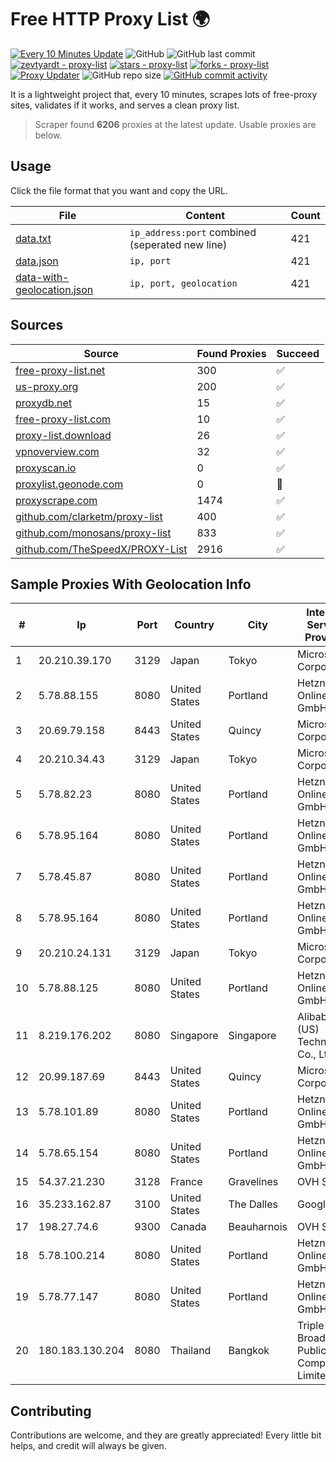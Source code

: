 
# Free HTTP Proxy List 🌍

[![Every 10 Minutes Update](https://github.com/mertguvencli/http-proxy-list/actions/workflows/main.yml/badge.svg?branch=main)](https://github.com/mertguvencli/http-proxy-list/actions/workflows/main.yml)
![GitHub](https://img.shields.io/github/license/mertguvencli/http-proxy-list)
![GitHub last commit](https://img.shields.io/github/last-commit/mertguvencli/http-proxy-list)
[![zevtyardt - proxy-list](https://img.shields.io/static/v1?label=zevtyardt&message=proxy-list&color=blue&logo=github)](https://github.com/zevtyardt/proxy-list "Go to GitHub repo")
[![stars - proxy-list](https://img.shields.io/github/stars/zevtyardt/proxy-list?style=social)](https://github.com/zevtyardt/proxy-list)
[![forks - proxy-list](https://img.shields.io/github/forks/zevtyardt/proxy-list?style=social)](https://github.com/zevtyardt/proxy-list)
[![Proxy Updater](https://github.com/zevtyardt/proxy-list/workflows/Proxy%20Updater/badge.svg)](https://github.com/zevtyardt/proxy-list/actions?query=workflow:"Proxy+Updater")
![GitHub repo size](https://img.shields.io/github/repo-size/zevtyardt/proxy-list)
[![GitHub commit activity](https://img.shields.io/github/commit-activity/m/zevtyardt/proxy-list?logo=commits)](https://github.com/zevtyardt/proxy-list/commits/main)

It is a lightweight project that, every 10 minutes, scrapes lots of free-proxy sites, validates if it works, and serves a clean proxy list.

> Scraper found **6206** proxies at the latest update. Usable proxies are below.

## Usage

Click the file format that you want and copy the URL.

|File|Content|Count|
|----|-------|-----|
|[data.txt](https://raw.githubusercontent.com/mertguvencli/http-proxy-list/main/proxy-list/data.txt)|`ip_address:port` combined (seperated new line)|421|
|[data.json](https://raw.githubusercontent.com/mertguvencli/http-proxy-list/main/proxy-list/data.json)|`ip, port`|421|
|[data-with-geolocation.json](https://raw.githubusercontent.com/mertguvencli/http-proxy-list/main/proxy-list/data-with-geolocation.json)|`ip, port, geolocation`|421|

## Sources

|Source|Found Proxies|Succeed|
|------|-------------|-------|
|[free-proxy-list.net](https://free-proxy-list.net)|300|✅|
|[us-proxy.org](https://www.us-proxy.org)|200|✅|
|[proxydb.net](http://proxydb.net)|15|✅|
|[free-proxy-list.com](https://free-proxy-list.com/?page=&port=&type%5B%5D=http&type%5B%5D=https&up_time=0&search=Search)|10|✅|
|[proxy-list.download](https://www.proxy-list.download/HTTP)|26|✅|
|[vpnoverview.com](https://vpnoverview.com/privacy/anonymous-browsing/free-proxy-servers)|32|✅|
|[proxyscan.io](https://www.proxyscan.io)|0|✅|
|[proxylist.geonode.com](https://proxylist.geonode.com/api/proxy-list?limit=300&page=1&sort_by=lastChecked&sort_type=desc&protocols=http,https)|0|🚫|
|[proxyscrape.com](https://api.proxyscrape.com/v2/?request=displayproxies&protocol=http&timeout=10000&country=all&ssl=all&anonymity=all)|1474|✅|
|[github.com/clarketm/proxy-list](https://raw.githubusercontent.com/clarketm/proxy-list/master/proxy-list-raw.txt)|400|✅|
|[github.com/monosans/proxy-list](https://raw.githubusercontent.com/monosans/proxy-list/main/proxies/http.txt)|833|✅|
|[github.com/TheSpeedX/PROXY-List](https://raw.githubusercontent.com/TheSpeedX/PROXY-List/master/http.txt)|2916|✅|


## Sample Proxies With Geolocation Info

|#|Ip|Port|Country|City|Internet Service Provider|
|-|--|----|-------|----|-------------------------|
|1|20.210.39.170|3129|Japan|Tokyo|Microsoft Corporation|
|2|5.78.88.155|8080|United States|Portland|Hetzner Online GmbH|
|3|20.69.79.158|8443|United States|Quincy|Microsoft Corporation|
|4|20.210.34.43|3129|Japan|Tokyo|Microsoft Corporation|
|5|5.78.82.23|8080|United States|Portland|Hetzner Online GmbH|
|6|5.78.95.164|8080|United States|Portland|Hetzner Online GmbH|
|7|5.78.45.87|8080|United States|Portland|Hetzner Online GmbH|
|8|5.78.95.164|8080|United States|Portland|Hetzner Online GmbH|
|9|20.210.24.131|3129|Japan|Tokyo|Microsoft Corporation|
|10|5.78.88.125|8080|United States|Portland|Hetzner Online GmbH|
|11|8.219.176.202|8080|Singapore|Singapore|Alibaba (US) Technology Co., Ltd.|
|12|20.99.187.69|8443|United States|Quincy|Microsoft Corporation|
|13|5.78.101.89|8080|United States|Portland|Hetzner Online GmbH|
|14|5.78.65.154|8080|United States|Portland|Hetzner Online GmbH|
|15|54.37.21.230|3128|France|Gravelines|OVH SAS|
|16|35.233.162.87|3100|United States|The Dalles|Google LLC|
|17|198.27.74.6|9300|Canada|Beauharnois|OVH SAS|
|18|5.78.100.214|8080|United States|Portland|Hetzner Online GmbH|
|19|5.78.77.147|8080|United States|Portland|Hetzner Online GmbH|
|20|180.183.130.204|8080|Thailand|Bangkok|Triple T Broadband Public Company Limited|



## Contributing

Contributions are welcome, and they are greatly appreciated! Every
little bit helps, and credit will always be given.


